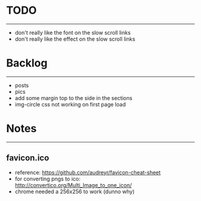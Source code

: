 # TODO
________

- don't really like the font on the slow scroll links
- don't really like the effect on the slow scroll links

# Backlog
___________

- posts
- pics
- add some margin top to the side in the sections
- img-circle css not working on first page load


# Notes
_________

## favicon.ico
- reference: https://github.com/audreyr/favicon-cheat-sheet
- for converting pngs to ico: http://convertico.org/Multi_Image_to_one_icon/
- chrome needed a 256x256 to work (dunno why)